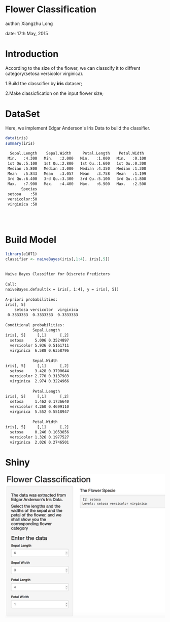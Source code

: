 Flower Classification
========================================================

author: Xiangzhu Long


date: 17th May, 2015

Introduction
========================================================

According to the size of the flower, we can classcify it to diffrent category(setosa versicolor virginica).

1.Build the classcifier by **iris** dataser;

2.Make classicfication on the input flower size;


DataSet
========================================================
Here, we implement Edgar Anderson's Iris Data to build the classifier.


```r
data(iris)
summary(iris)
```

```
  Sepal.Length    Sepal.Width     Petal.Length    Petal.Width   
 Min.   :4.300   Min.   :2.000   Min.   :1.000   Min.   :0.100  
 1st Qu.:5.100   1st Qu.:2.800   1st Qu.:1.600   1st Qu.:0.300  
 Median :5.800   Median :3.000   Median :4.350   Median :1.300  
 Mean   :5.843   Mean   :3.057   Mean   :3.758   Mean   :1.199  
 3rd Qu.:6.400   3rd Qu.:3.300   3rd Qu.:5.100   3rd Qu.:1.800  
 Max.   :7.900   Max.   :4.400   Max.   :6.900   Max.   :2.500  
       Species  
 setosa    :50  
 versicolor:50  
 virginica :50  
                
                
                
```


Build Model
========================================================


```r
library(e1071)
classifier <- naiveBayes(iris[,1:4], iris[,5])
```


```

Naive Bayes Classifier for Discrete Predictors

Call:
naiveBayes.default(x = iris[, 1:4], y = iris[, 5])

A-priori probabilities:
iris[, 5]
    setosa versicolor  virginica 
 0.3333333  0.3333333  0.3333333 

Conditional probabilities:
            Sepal.Length
iris[, 5]     [,1]      [,2]
  setosa     5.006 0.3524897
  versicolor 5.936 0.5161711
  virginica  6.588 0.6358796

            Sepal.Width
iris[, 5]     [,1]      [,2]
  setosa     3.428 0.3790644
  versicolor 2.770 0.3137983
  virginica  2.974 0.3224966

            Petal.Length
iris[, 5]     [,1]      [,2]
  setosa     1.462 0.1736640
  versicolor 4.260 0.4699110
  virginica  5.552 0.5518947

            Petal.Width
iris[, 5]     [,1]      [,2]
  setosa     0.246 0.1053856
  versicolor 1.326 0.1977527
  virginica  2.026 0.2746501
```


Shiny
========================================================
![alt text](shiny.png)


